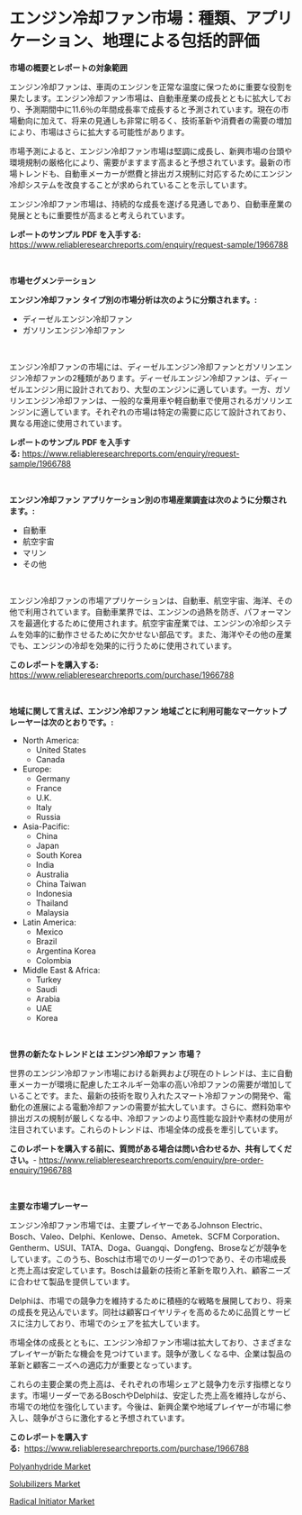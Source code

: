 <p><h1>エンジン冷却ファン市場：種類、アプリケーション、地理による包括的評価</h1></p><p><strong>市場の概要とレポートの対象範囲</strong></p>
<p><p>エンジン冷却ファンは、車両のエンジンを正常な温度に保つために重要な役割を果たします。エンジン冷却ファン市場は、自動車産業の成長とともに拡大しており、予測期間中に11.6％の年間成長率で成長すると予測されています。現在の市場動向に加えて、将来の見通しも非常に明るく、技術革新や消費者の需要の増加により、市場はさらに拡大する可能性があります。</p><p>市場予測によると、エンジン冷却ファン市場は堅調に成長し、新興市場の台頭や環境規制の厳格化により、需要がますます高まると予想されています。最新の市場トレンドも、自動車メーカーが燃費と排出ガス規制に対応するためにエンジン冷却システムを改良することが求められていることを示しています。</p><p>エンジン冷却ファン市場は、持続的な成長を遂げる見通しであり、自動車産業の発展とともに重要性が高まると考えられています。</p></p>
<p><strong>レポートのサンプル PDF を入手する:</strong> <a href="https://www.reliableresearchreports.com/enquiry/request-sample/1966788">https://www.reliableresearchreports.com/enquiry/request-sample/1966788</a></p>
<p>&nbsp;</p>
<p><strong>市場セグメンテーション</strong></p>
<p><strong>エンジン冷却ファン タイプ別の市場分析は次のように分類されます。:</strong></p>
<p><ul><li>ディーゼルエンジン冷却ファン</li><li>ガソリンエンジン冷却ファン</li></ul></p>
<p>&nbsp;</p>
<p><p>エンジン冷却ファンの市場には、ディーゼルエンジン冷却ファンとガソリンエンジン冷却ファンの2種類があります。ディーゼルエンジン冷却ファンは、ディーゼルエンジン用に設計されており、大型のエンジンに適しています。一方、ガソリンエンジン冷却ファンは、一般的な乗用車や軽自動車で使用されるガソリンエンジンに適しています。それぞれの市場は特定の需要に応じて設計されており、異なる用途に使用されています。</p></p>
<p><strong>レポートのサンプル PDF を入手する:</strong>&nbsp;<a href="https://www.reliableresearchreports.com/enquiry/request-sample/1966788">https://www.reliableresearchreports.com/enquiry/request-sample/1966788</a></p>
<p>&nbsp;</p>
<p><strong> エンジン冷却ファン アプリケーション別の市場産業調査は次のように分類されます。:</strong></p>
<p><ul><li>自動車</li><li>航空宇宙</li><li>マリン</li><li>その他</li></ul></p>
<p>&nbsp;</p>
<p><p>エンジン冷却ファンの市場アプリケーションは、自動車、航空宇宙、海洋、その他で利用されています。自動車業界では、エンジンの過熱を防ぎ、パフォーマンスを最適化するために使用されます。航空宇宙産業では、エンジンの冷却システムを効率的に動作させるために欠かせない部品です。また、海洋やその他の産業でも、エンジンの冷却を効果的に行うために使用されています。</p></p>
<p><strong>このレポートを購入する:</strong>&nbsp; <a href="https://www.reliableresearchreports.com/purchase/1966788">https://www.reliableresearchreports.com/purchase/1966788</a></p>
<p>&nbsp;</p>
<p><strong>地域に関して言えば、エンジン冷却ファン 地域ごとに利用可能なマーケットプレーヤーは次のとおりです。:</strong></p>
<p><ul>
    <li>
        North America:
        <ul>
            <li>United States</li>
            <li>Canada</li>
        </ul>
    </li>
    <li>
        Europe:
        <ul>
            <li>Germany</li>
            <li>France</li>
            <li>U.K.</li>
            <li>Italy</li>
            <li>Russia</li>
        </ul>
    </li>
    <li>
        Asia-Pacific:
        <ul>
            <li>China</li>
            <li>Japan</li>
            <li>South Korea</li>
            <li>India</li>
            <li>Australia</li>
            <li>China Taiwan</li>
            <li>Indonesia</li>
            <li>Thailand</li>
            <li>Malaysia</li>
        </ul>
    </li>
    <li>
        Latin America:
        <ul>
            <li>Mexico</li>
            <li>Brazil</li>
            <li>Argentina Korea</li>
            <li>Colombia</li>
        </ul>
    </li>
    <li>
        Middle East & Africa:
        <ul>
            <li>Turkey</li>
            <li>Saudi</li>
            <li>Arabia</li>
            <li>UAE</li>
            <li>Korea</li>
        </ul>
    </li>
    </ul></p>
<p>&nbsp;</p>
<p><strong>世界の新たなトレンドとは エンジン冷却ファン 市場？</strong></p>
<p><p>世界のエンジン冷却ファン市場における新興および現在のトレンドは、主に自動車メーカーが環境に配慮したエネルギー効率の高い冷却ファンの需要が増加していることです。また、最新の技術を取り入れたスマート冷却ファンの開発や、電動化の進展による電動冷却ファンの需要が拡大しています。さらに、燃料効率や排出ガスの規制が厳しくなる中、冷却ファンのより高性能な設計や素材の使用が注目されています。これらのトレンドは、市場全体の成長を牽引しています。</p></p>
<p><strong>このレポートを購入する前に、質問がある場合は問い合わせるか、共有してください。</strong>- <a href="https://www.reliableresearchreports.com/enquiry/pre-order-enquiry/1966788">https://www.reliableresearchreports.com/enquiry/pre-order-enquiry/1966788</a></p>
<p>&nbsp;</p>
<p><strong>主要な市場プレーヤー</strong></p>
<p><p>エンジン冷却ファン市場では、主要プレイヤーであるJohnson Electric、Bosch、Valeo、Delphi、Kenlowe、Denso、Ametek、SCFM Corporation、Gentherm、USUI、TATA、Doga、Guangqi、Dongfeng、Broseなどが競争をしています。このうち、Boschは市場でのリーダーの1つであり、その市場成長と売上高は安定しています。Boschは最新の技術と革新を取り入れ、顧客ニーズに合わせて製品を提供しています。</p><p>Delphiは、市場での競争力を維持するために積極的な戦略を展開しており、将来の成長を見込んでいます。同社は顧客ロイヤリティを高めるために品質とサービスに注力しており、市場でのシェアを拡大しています。</p><p>市場全体の成長とともに、エンジン冷却ファン市場は拡大しており、さまざまなプレイヤーが新たな機会を見つけています。競争が激しくなる中、企業は製品の革新と顧客ニーズへの適応力が重要となっています。</p><p>これらの主要企業の売上高は、それぞれの市場シェアと競争力を示す指標となります。市場リーダーであるBoschやDelphiは、安定した売上高を維持しながら、市場での地位を強化しています。今後は、新興企業や地域プレイヤーが市場に参入し、競争がさらに激化すると予想されています。</p></p>
<p><strong>このレポートを購入する:</strong>&nbsp;&nbsp;<a href="https://www.reliableresearchreports.com/purchase/1966788">https://www.reliableresearchreports.com/purchase/1966788</a></p>
<p><p><a href="https://github.com/shotows/Market-Research-Report-List-1/blob/main/polyanhydride-market.md">Polyanhydride Market</a></p><p><a href="https://github.com/angelajermaine/Market-Research-Report-List-2/blob/main/solubilizers-market.md">Solubilizers Market</a></p><p><a href="https://github.com/beatblasta/Market-Research-Report-List-2/blob/main/radical-initiator-market.md">Radical Initiator Market</a></p></p>